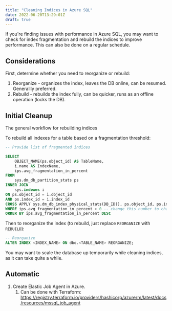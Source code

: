 ```yaml
---
title: "Cleaning Indices in Azure SQL"
date: 2022-06-20T13:29:01Z
draft: true
---
```


If you're finding issues with performance in Azure SQL, you may want to check for index fragmentation and rebuild the indices to improve performance. This can also be done on a regular schedule.

## Considerations

First, determine whether you need to reorganize or rebuild:

1. Reorganize - organizes the index, leaves the DB online, can be resumed. Generallly preferred.
2. Rebuild - rebuilds the index fully, can be quicker, runs as an offline operation (locks the DB).

## Initial Cleanup

The general workflow for rebuilding indices

To rebuild all indexes for a table based on a fragmentation threshold:

``` sql
-- Provide list of fragmented indices

SELECT
    OBJECT_NAME(ps.object_id) AS TableName,
    i.name AS IndexName,
    ips.avg_fragmentation_in_percent
FROM
    sys.dm_db_partition_stats ps
INNER JOIN
    sys.indexes i
ON ps.object_id = i.object_id
AND ps.index_id = i.index_id
CROSS APPLY sys.dm_db_index_physical_stats(DB_ID(), ps.object_id, ps.index_id, null, 'LIMITED') ips
WHERE ips.avg_fragmentation_in_percent > 0 -- change this number to change threshold for running reorganize/rebuild
ORDER BY ips.avg_fragmentation_in_percent DESC
```

Then to reorganize the index (to rebuild, just replace `REORGANIZE` with `REBUILD`):

``` sql
-- Reorganize
ALTER INDEX <INDEX_NAME> ON dbo.<TABLE_NAME> REORGANIZE;
```

You may want to scale the database up temporarily while cleaning indices, as it can take quite a while.

## Automatic

1. Create Elastic Job Agent in Azure.
    1. Can be done with Terraform: https://registry.terraform.io/providers/hashicorp/azurerm/latest/docs/resources/mssql_job_agent
